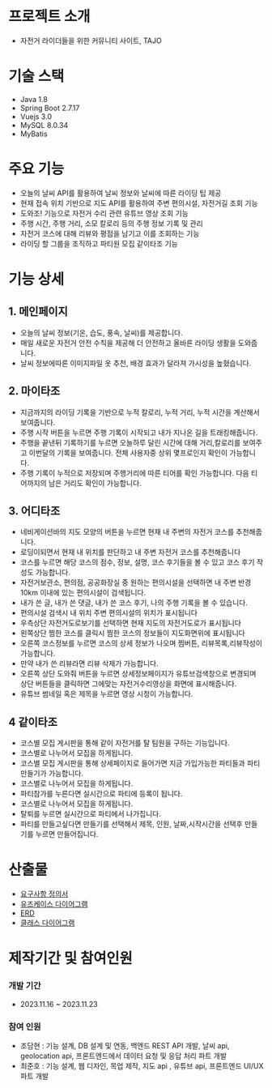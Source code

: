 # 프로젝트 소개
- 자전거 라이더들을 위한 커뮤니티 사이트, TAJO

# 기술 스택
- Java 1.8
- Spring Boot 2.7.17
- Vuejs 3.0
- MySQL 8.0.34
- MyBatis

# 주요 기능
- 오늘의 날씨 API를 활용하여 날씨 정보와  날씨에 따른 라이딩 팁 제공
- 현재 접속 위치 기반으로 지도 API를 활용하여 주변 편의시설, 자전거길 조회 기능
- 도와조! 기능으로 자전거 수리 관련 유튜브 영상 조회 기능
- 주행 시간, 주행 거리, 소모 칼로리 등의 주행 정보 기록 및 관리
- 자전거 코스에 대해 리뷰와 평점을 남기고 이를 조회하는 기능
- 라이딩 할 그룹을 조직하고 파티원 모집 같이타조 기능

# 기능 상세
## 1. 메인페이지
- 오늘의 날씨 정보(기온, 습도, 풍속, 날씨)를 제공합니다.
- 매일 새로운 자전거 안전 수칙을 제공해 더 안전하고 올바른 라이딩 생활을 도와줍니다.
- 날씨 정보에따른 이미지파일 옷 추천, 배경 효과가 달라져 가시성을 높혔습니다.


## 2. 마이타조
- 지금까지의 라이딩 기록을 기반으로 누적 칼로리, 누적 거리, 누적 시간을 계산해서 보여줍니다.
- 주행 시작 버튼을 누르면 주행 기록이 시작되고 내가 지나온 길을 트래킹해줍니다.
- 주행을 끝낸뒤 기록하기를 누르면 오늘하루 달린 시간에 대해 거리,칼로리를 보여주고 이번달의 기록을 보여줍니다. 전체 사용자중 상위 몇프로인지 확인이 가능합니다.
- 주행 기록이 누적으로 저장되며 주행거리에 따른 티어를 확인 가능합니다. 다음 티어까지의 남은 거리도 확인이 가능합니다.

## 3. 어디타조
- 네비게이션바의 지도 모양의 버튼을 누르면 현재 내 주변의 자전거 코스를 추천해줍니다.
- 로딩이되면서 현재 내 위치를 판단하고 내 주변 자전거 코스를 추천해줍니다
- 코스를 누르면 해당 코스의 점수, 정보, 설명, 코스 후기들을 볼 수 있고 코스 후기 작성도 가능합니다.
- 자전거보관소, 편의점, 공공화장실 중 원하는 편의시설을 선택하면 내 주변 반경 10km 이내에 있는 편의시설이 검색됩니다.
- 내가 쓴 글, 내가 쓴 댓글, 내가 쓴 코스 후기, 나의 주행 기록을 볼 수 있습니다.
- 편의시설 검색시 내 위치 주변 편의시설의 위치가 표시됩니다
- 우측상단 자전거도로보기를 선택하면 현재 지도의 자전거도로가 표시됩니다
- 왼쪽상단 찜한 코스를 클릭시 찜한 코스의 정보들이 지도화면위에 표시됩니다
- 오른쪽 코스정보를 누르면 코스의 상세 정보가 나오며 찜버튼, 리뷰목록,리뷰작성이 가능합니다.
- 만약 내가 쓴 리뷰라면 리뷰 삭제가 가능합니다.
- 오른쪽 상단 도와줘 버튼을 누르면 상세정보페이지가 유튜브검색창으로 변경되며 상단 버튼들을 클릭하면 그에맞는 자전거수리영상을 화면에 표시해줍니다.
- 유튜브 썸네일 혹은 제목을 누르면 영상 시청이 가능합니다.


## 4 같이타조

- 코스별 모집 게시판을 통해 같이 자전거를 탈 팀원을 구하는 기능입니다.
- 코스별로 나누어서 모집을 하게됩니다.
- 코스별 모집 게시판을 통해 상세페이지로 들어가면 지금 가입가능한 파티들과 파티만들기가 가능합니다.
- 코스별로 나누어서 모집을 하게됩니다.
- 파티참가를 누른다면 실시간으로 파티에 등록이 됩니다.
- 코스별로 나누어서 모집을 하게됩니다.
- 탈퇴를 누르면 실시간으로 파티에서 나가집니다.
- 파티를 만들고싶다면 만들기를 선택해서 제목, 인원, 날짜,시작시간을 선택후 만들기를 누르면 만들어집니다.

# 산출물
- [요구사항 정의서](https://github.com/soberdam/TAJO/blob/main/docs/TAJO_%EC%9A%94%EA%B5%AC%EC%82%AC%ED%95%AD%20%EB%AA%85%EC%84%B8%EC%84%9C.docx) 
- [유즈케이스 다이어그램](https://github.com/soberdam/TAJO/blob/main/docs/TAJO_%EC%9C%A0%EC%A6%88%EC%BC%80%EC%9D%B4%EC%8A%A4%20%EB%8B%A4%EC%9D%B4%EC%96%B4%EA%B7%B8%EB%9E%A8.png) 
- [ERD](https://github.com/soberdam/TAJO/blob/main/docs/TAJO_ERD.PNG)
- [클래스 다이어그램](https://github.com/soberdam/TAJO/blob/main/docs/TAJO_%ED%81%B4%EB%9E%98%EC%8A%A4%EB%8B%A4%EC%9D%B4%EC%96%B4%EA%B7%B8%EB%9E%A8.png) 

# 제작기간 및 참여인원
### 개발 기간
- 2023.11.16 ~ 2023.11.23

### 참여 인원
- 조담현 : 기능 설계, DB 설계 및 연동, 백엔드 REST API 개발, 날씨 api, geolocation api, 프론트엔드에서 데이터 요청 및 응답 처리 파트 개발
- 최준호 : 기능 설계, 웹 디자인, 목업 제작, 지도 api , 유튜브 api, 프론트엔드 UI/UX 파트 개발
